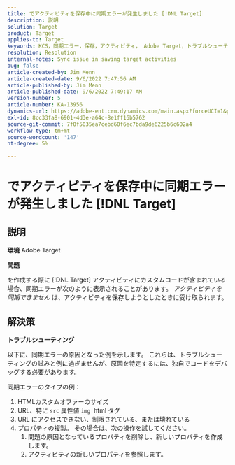 ```yaml
---
title: でアクティビティを保存中に同期エラーが発生しました [!DNL Target]
description: 説明
solution: Target
product: Target
applies-to: Target
keywords: KCS，同期エラー，保存，アクティビティ， Adobe Target，トラブルシューティング
resolution: Resolution
internal-notes: Sync issue in saving target activities
bug: false
article-created-by: Jim Menn
article-created-date: 9/6/2022 7:47:56 AM
article-published-by: Jim Menn
article-published-date: 9/6/2022 7:49:17 AM
version-number: 5
article-number: KA-13956
dynamics-url: https://adobe-ent.crm.dynamics.com/main.aspx?forceUCI=1&pagetype=entityrecord&etn=knowledgearticle&id=e765de36-b82d-ed11-9db1-0022480866ad
exl-id: 8cc33fa8-6901-4d3e-a64c-8e1ff16b5762
source-git-commit: 7f0f5035ea7cebd60f6ec7bda9de6225b6c602a4
workflow-type: tm+mt
source-wordcount: '147'
ht-degree: 5%

---
```


# でアクティビティを保存中に同期エラーが発生しました [!DNL Target]

## 説明


<b>環境</b>
Adobe Target

<b>問題</b>

を作成する際に [!DNL Target] アクティビティにカスタムコードが含まれている場合、同期エラーが次のように表示されることがあります。 *アクティビティを同期できません* は、アクティビティを保存しようとしたときに受け取られます。


## 解決策


<b>トラブルシューティング</b>

以下に、同期エラーの原因となった例を示します。
これらは、トラブルシューティングの試みと例に過ぎませんが、原因を特定するには、独自でコードをデバッグする必要があります。

同期エラーのタイプの例：

1. HTMLカスタムオファーのサイズ
2. URL、特に `src` 属性値 `img`  html タグ
3. URL にアクセスできない、制限されている、または壊れている
4. プロパティの複製。 その場合は、次の操作を試してください。
   1. 問題の原因となっているプロパティを削除し、新しいプロパティを作成します。
   2. アクティビティの新しいプロパティを参照します。
